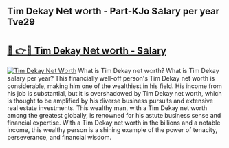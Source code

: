 ## Tim Dekay N𝚎t w𝚘rth - Part-KJo S𝚊lary per year Tve29

# <h2><a href="http://gc0a9q.nevu.top/?p=Tim+Dekay">🔗 👉🔴 Tim Dekay N𝚎t w𝚘rth - S𝚊lary</a></h2>

[![Tim Dekay N𝚎t W𝚘rth](https://i.imgur.com/Oavwk0R.jpeg)](http://gc0a9q.nevu.top/?p=Tim+Dekay)
What is Tim Dekay n𝚎t w𝚘rth? What is Tim Dekay s𝚊lary per year?
This financially well-off person's Tim Dekay net worth is considerable, making him one of the wealthiest in his field. His income from his job is substantial, but it is overshadowed by Tim Dekay net worth, which is thought to be amplified by his diverse business pursuits and extensive real estate investments. This wealthy man, with a Tim Dekay net worth among the greatest globally, is renowned for his astute business sense and financial expertise. With a Tim Dekay net worth in the billions and a notable income, this wealthy person is a shining example of the power of tenacity, perseverance, and financial wisdom.
